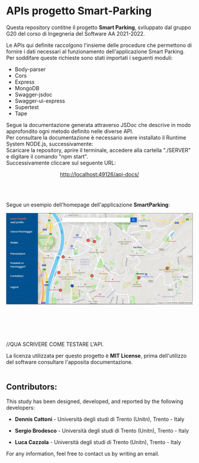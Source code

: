 # APIs progetto Smart-Parking

Questa repository contitne il progetto <b>Smart Parking</b>, sviluppato dal gruppo G20 del corso di Ingegneria del Software AA 2021-2022.

Le APIs qui definite raccolgono l'insieme delle procedure che permettono di fornire i dati necessari al funzionamento dell'applicazione Smart Parking.
Per soddifare queste richieste sono stati importati i seguenti moduli:
* Body-parser
* Cors
* Express
* MongoDB
* Swagger-jsdoc
* Swagger-ui-express
* Supertest
* Tape

Segue la documentazione generata attraverso JSDoc che descrive in modo approfondito ogni metodo definito nelle diverse API. <BR>
Per consultare la documentazione è necessario avere installato il Runtime System NODE.js, successivamente:
<BR> Scaricare la repository, aprire il terminale, accedere alla cartella "./SERVER" e digitare il comando "npm start". 
<BR> Successivamente cliccare sul seguente URL:
<br><p align="center"><a href="http://localhost:49126/api-docs/">http://localhost:49126/api-docs/</a></p>


<BR><BR><BR>
  Segue un esempio dell'homepage dell'applicazione <b>SmartParking</b>:
<p align="center">
  <img src="https://github.com/LuCazzola/IS2021-G20/blob/main/UI/IMG/Front_End_SmartParking.png" alt="Immagine Front End">
</p>
<BR><BR><BR><BR>


//QUA SCRIVERE COME TESTARE L'API.
  
La licenza utilizzata per questo progetto è <b>MIT License</b>, prima dell'utilizzo del software consultare l'apposita documentazione.
<BR><BR>
## Contributors:

This study has been designed, developed, and reported by the following developers:

* <b>Dennis Cattoni</b> - Università degli studi di Trento (Unitn), Trento - Italy

* <b>Sergio Brodesco</b> - Università degli studi di Trento (Unitn), Trento - Italy

* <b>Luca Cazzola</b> - Università degli studi di Trento (Unitn), Trento - Italy

For any information, feel free to contact us by writing an email.
